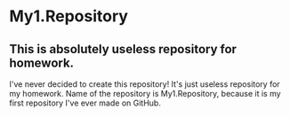 # My1.Repository
## This is absolutely useless repository for homework. 
I've never decided to create this repository! It's just useless repository for my homework. 
Name of the repository is My1.Repository, because it is my first repository I've ever made on GitHub.